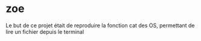 # zoe
Le but de ce projet était de reproduire la fonction cat des OS, permettant de lire un fichier depuis le terminal

